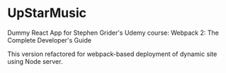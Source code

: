 # UpStarMusic
Dummy React App for Stephen Grider's  Udemy course:
Webpack 2: The Complete Developer's Guide

This version refactored for webpack-based deployment of dynamic site using Node server.
